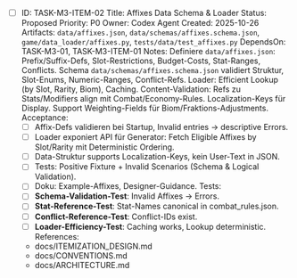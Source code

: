 - [ ] ID: TASK-M3-ITEM-02
  Title: Affixes Data Schema & Loader
  Status: Proposed
  Priority: P0
  Owner: Codex Agent
  Created: 2025-10-26
  Artifacts: `data/affixes.json`, `data/schemas/affixes.schema.json`, `game/data_loader/affixes.py`, `tests/data/test_affixes.py`
  DependsOn: TASK-M3-01, TASK-M3-ITEM-01
  Notes:
  Definiere `data/affixes.json`: Prefix/Suffix-Defs, Slot-Restrictions, Budget-Costs, Stat-Ranges, Conflicts. Schema `data/schemas/affixes.schema.json` validiert Struktur, Slot-Enums, Numeric-Ranges, Conflict-Refs. Loader: Efficient Lookup (by Slot, Rarity, Biom), Caching. Content-Validation: Refs zu Stats/Modifiers align mit Combat/Economy-Rules. Localization-Keys für Display. Support Weighting-Fields für Biom/Fraktions-Adjustments.
  Acceptance:
  - [ ] Affix-Defs validieren bei Startup, Invalid entries → descriptive Errors.
  - [ ] Loader exponiert API für Generator: Fetch Eligible Affixes by Slot/Rarity mit Deterministic Ordering.
  - [ ] Data-Struktur supports Localization-Keys, kein User-Text in JSON.
  - [ ] Tests: Positive Fixture + Invalid Scenarios (Schema & Logical Validation).
  - [ ] Doku: Example-Affixes, Designer-Guidance.
  Tests:
  - [ ] **Schema-Validation-Test**: Invalid Affixes → Errors.
  - [ ] **Stat-Reference-Test**: Stat-Names canonical in combat_rules.json.
  - [ ] **Conflict-Reference-Test**: Conflict-IDs exist.
  - [ ] **Loader-Efficiency-Test**: Caching works, Lookup deterministic.
  References:
  - docs/ITEMIZATION_DESIGN.md
  - docs/CONVENTIONS.md
  - docs/ARCHITECTURE.md
